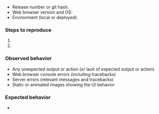 * Release number or git hash: 
* Web browser version and OS: 
* Environment (local or deployed): 

### Steps to reproduce

1. 
2. 

### Observed behavior
* Any unexpected output or action (or lack of expected output or action)
* Web browser console errors (including tracebacks)
* Server errors (relevant messages and tracebacks)
* Static or animated images showing the UI behavior

### Expected behavior
*